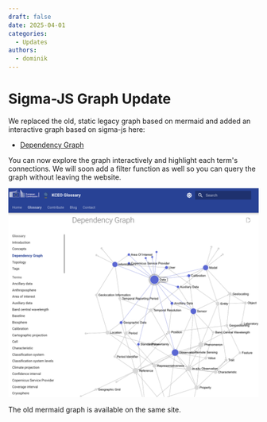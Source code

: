 ```yaml
---
draft: false 
date: 2025-04-01
categories:
  - Updates
authors:
  - dominik
---
```


# Sigma-JS Graph Update

We replaced the old, static legacy graph based on mermaid and added an interactive graph based on sigma-js here:

- [Dependency Graph](https://ceos-org.github.io/eo-glossary/sigmajs/)

You can now explore the graph interactively and highlight each term's connections. We will soon add a filter function as well so you can query the graph without leaving the website.

![](../../assets/dependency_graph_selection_preview.png)

The old mermaid graph is available on the same site.
